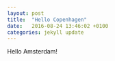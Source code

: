 ```yaml
---
layout: post
title:  "Hello Copenhagen"
date:   2016-08-24 13:46:02 +0100
categories: jekyll update
---
```


Hello Amsterdam!